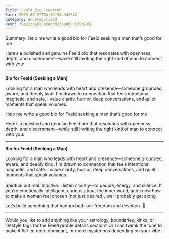 ```yaml
---
Title: Feeld Bio Creation
Date: 2025-06-27T04:19:54.946522
Category: uncategorized
Hash: 79e9221a028acebdd33e0dd0c539b9a5
---
```

Summary: Help me write a good bio for Feeld seeking a man that’s good for me

Here’s a polished and genuine Feeld bio that resonates with openness, depth, and discernment—while still inviting the right kind of man to connect with you:

---

**Bio for Feeld (Seeking a Man)**

Looking for a man who leads with heart and presence—someone grounded, aware, and deeply kind. I'm drawn to connection that feels intentional, magnetic, and safe. I value clarity, humor, deep conversations, and quiet moments that speak volumes.

Help me write a good bio for Feeld seeking a man that’s good for me

Here’s a polished and genuine Feeld bio that resonates with openness, depth, and discernment—while still inviting the right kind of man to connect with you:

---

**Bio for Feeld (Seeking a Man)**

Looking for a man who leads with heart and presence—someone grounded, aware, and deeply kind. I'm drawn to connection that feels intentional, magnetic, and safe. I value clarity, humor, deep conversations, and quiet moments that speak volumes.  
‍  
Spiritual but real. Intuitive. I listen closely—to people, energy, and silence. If you’re emotionally intelligent, curious about the inner world, and know how to make a woman feel chosen (not just desired), we’ll probably get along.  

Let’s build something that honors both our freedom and devotion. 🌿

---

Would you like to add anything like your astrology, boundaries, kinks, or lifestyle tags for the Feeld profile details section? Or I can tweak the tone to make it flirtier, more dominant, or more mysterious depending on your vibe.